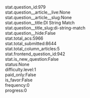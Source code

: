 stat.question_id:979  
stat.question__article__live:None  
stat.question__article__slug:None  
stat.question__title:DI String Match  
stat.question__title_slug:di-string-match  
stat.question__hide:False  
stat.total_acs:5966  
stat.total_submitted:8644  
stat.total_column_articles:5  
stat.frontend_question_id:942  
stat.is_new_question:False  
status:None  
difficulty.level:1  
paid_only:False  
is_favor:False  
frequency:0  
progress:0  
